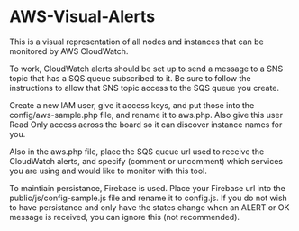 AWS-Visual-Alerts
=================

This is a visual representation of all nodes and instances that can be monitored by AWS CloudWatch.

To work, CloudWatch alerts should be set up to send a message to a SNS topic that has a SQS queue subscribed to it. Be sure to follow the instructions to allow that SNS topic access to the SQS queue you create.

Create a new IAM user, give it access keys, and put those into the config/aws-sample.php file, and rename it to aws.php. Also give this user Read Only access across the board so it can discover instance names for you.

Also in the aws.php file, place the SQS queue url used to receive the CloudWatch alerts, and specify (comment or uncomment) which services you are using and would like to monitor with this tool.

To maintiain persistance, Firebase is used. Place your Firebase url into the public/js/config-sample.js file and rename it to config.js. If you do not wish to have persistance and only have the states change when an ALERT or OK message is received, you can ignore this (not recommended).

